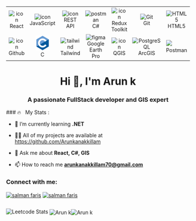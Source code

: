  <div xmlns="http://www.w3.org/1999/xhtml" id="metrics-end"></div>
<table align="center">
  <tr>
    <td align="center" width="96">
        <img src="https://techstack-generator.vercel.app/react-icon.svg" alt="icon" width="65" height="65" />
      <br>React
    </td>
      <td align="center" width="96">
        <img src="https://techstack-generator.vercel.app/js-icon.svg" alt="icon" width="65" height="65" />
      <br>JavaScript
    </td>
    <td align="center" width="96">
        <img src="https://techstack-generator.vercel.app/restapi-icon.svg" alt="icon" width="62" height="62" />
      <br>REST API
    </td>
    <td align="center" width="96">
       <img src="https://techstack-generator.vercel.app/csharp-icon.svg" alt="postman" width="40" height="40"/>
      <br>C#
    </td>
   <td align="center" width="96">
        <img src="https://techstack-generator.vercel.app/redux-icon.svg" alt="icon" width="62" height="62" />
      <br>Redux Toolkit
    </td>
    <td align="center" width="96"> 
        <img src="https://user-images.githubusercontent.com/25181517/192108372-f71d70ac-7ae6-4c0d-8395-51d8870c2ef0.png" width="48" height="48" alt="Git" />
      <br>Git
    </td>
    <td align="center"  width="96">
        <img src="https://skillicons.dev/icons?i=html" width="48" height="48" alt="HTML5" />
      <br>HTML5
    </td>
    <td align="center" width="96">
        <img src="https://skillicons.dev/icons?i=css" width="48" height="48" alt="css" />
      <br>CSS
    </td>
    <td align="center"  width="96">
        <img src="https://skillicons.dev/icons?i=bootstrap" width="48" height="48" alt="bootstrap" />
      <br>Bootstrap
    </td>
 <tr>
  </tr>
    </td>
     <td align="center" width="96">
        <img src="https://techstack-generator.vercel.app/github-icon.svg" alt="icon" width="65" height="65" />
      <br>Github
    </td>
    </td>
      <td align="center" width="96">
       <img src="https://raw.githubusercontent.com/devicons/devicon/master/icons/c/c-original.svg" alt="c" width="40" height="40"/>
      <br>C
    </td>
     </td>
</td>    
 <td align="center" width="96">
        <img src="https://skillicons.dev/icons?i=tailwind" width="48" height="48" alt="tailwind" />
      <br>Tailwind
    </td>
</td>
  <td align="center" width="96">
       <img src="https://encrypted-tbn0.gstatic.com/images?q=tbn:ANd9GcSVjWd3642ndd53cHpYQgtrr1oABSI8rzLU1g&s" alt="figma" width="40" height="40"/>
      <br>Google Earth Pro
    </td>
   <td align="center" width="96">
        <img src="https://encrypted-tbn0.gstatic.com/images?q=tbn:ANd9GcRjVCKPOUVIdyAtkmiQEEhUDPmy-YtyNa62uQ&s" alt="icon" width="65" height="65](https://raw.githubusercontent.com/gin-gonic/logo/master/color.png)" />
      <br>QGIS
    </td>
 <td align="center" width="96">
        <img src="https://encrypted-tbn0.gstatic.com/images?q=tbn:ANd9GcS8trpuoU0r6uxu0DGSgIZy8L1giEvSLCDplA&s" width="48" height="48" alt="PostgreSQL" />
      <br>ArcGIS
  </td>
 
  </td>
  <td>
   <img src="https://uxwing.com/wp-content/themes/uxwing/download/brands-and-social-media/postman-icon.png"/>
   <br>Postman
  </td>
  <td>
   <img src="https://imgs.search.brave.com/292SV2330ZvcbB6pdq3q03PZ5SXNjS_M6_mgdDYy6to/rs:fit:500:0:0:0/g:ce/aHR0cHM6Ly9naXRo/dWIuY29tL3RhbmRw/ZnVuL3NraWxsLWlj/b25zL3Jhdy9tYWlu/L2ljb25zL0RvdE5l/dC5zdmc"/>
  </td>
  <td>
   <img src="https://imgs.search.brave.com/ShxgIJQwDkWF8jRoj4FGovf9JuLD-VqY2SEA2SR0Mok/rs:fit:860:0:0:0/g:ce/aHR0cDovL3d3dy5u/ZXdkZXNpZ25maWxl/LmNvbS9wb3N0cGlj/LzIwMTAvMDEvbWlj/cm9zb2Z0LXNxbC1z/ZXJ2ZXItaWNvbnNf/ODk2MDAucG5n"/>
  </td>
    <td>
   <img src="[https://imgs.search.brave.com/ShxgIJQwDkWF8jRoj4FGovf9JuLD-VqY2SEA2SR0Mok/rs:fit:860:0:0:0/g:ce/aHR0cDovL3d3dy5u/ZXdkZXNpZ25maWxl/LmNvbS9wb3N0cGlj/LzIwMTAvMDEvbWlj/cm9zb2Z0LXNxbC1z/ZXJ2ZXItaWNvbnNf/ODk2MDAucG5n](https://learn.microsoft.com/en-us/ef/)"/>
  </td>
 </tr>

</table>

<h1 align="center">Hi 👋, I'm Arun k</h1>
<h3 align="center">A passionate FullStack developer and GIS expert</h3>
### 🔥 &nbsp; My Stats :










- 🌱 I’m currently learning **.NET**

- 👨‍💻 All of my projects are available at https://github.com/Arunkanakkillam
- 💬 Ask me about **React, C#, GIS**

- 📫 How to reach me **arunkanakkillam70@gmail.com**


<h3 align="left">Connect with me:</h3>
<p align="left">
<a href="https://www.linkedin.com/in/arun-kanakkillam-00b8b4214/" target="blank"><img align="center" src="https://raw.githubusercontent.com/rahuldkjain/github-profile-readme-generator/master/src/images/icons/Social/linked-in-alt.svg" alt="salman faris" height="30" width="40" /></a>
<a href="https://leetcode.com/u/Arunkanakkillam/" target="blank"><img align="center" src="https://raw.githubusercontent.com/rahuldkjain/github-profile-readme-generator/master/src/images/icons/Social/leet-code.svg" alt="salman faris" height="30" width="40" /></a>
</p>

<div style="display: flex; align-items: flex-start; align: center">



![Leetcode Stats](https://leetcard.jacoblin.cool/Arunkanakkillam?theme=dark)


<p>&nbsp;<img align="center" src="https://github-readme-stats.vercel.app/api?username=Arunkanakkillam&show_icons=true&locale=en" alt="Arun k" /></p>

<p><img align="center" src="https://github-readme-streak-stats.herokuapp.com/?user=Arunkanakkillam&" alt="Arun k" /></p>




